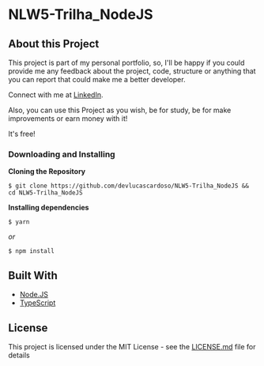 # NLW5-Trilha_NodeJS

## About this Project

This project is part of my personal portfolio, so, I'll be happy if you could provide me any feedback about the project, code, structure or anything that you can report that could make me a better developer.

Connect with me at [LinkedIn](https://www.linkedin.com/in/lucas-cardoso-5a041a114/).

Also, you can use this Project as you wish, be for study, be for make improvements or earn money with it!

It's free!


### Downloading and Installing

**Cloning the Repository**

```
$ git clone https://github.com/devlucascardoso/NLW5-Trilha_NodeJS && cd NLW5-Trilha_NodeJS
```

**Installing dependencies**

```
$ yarn
```

_or_

```
$ npm install
```
## Built With

- [Node.JS](https://nodejs.org/)
- [TypeScript](https://www.typescriptlang.org/)

## License

This project is licensed under the MIT License - see the [LICENSE.md](https://github.com/devlucascardoso/NLW5-Trilha_NodeJS/blob/master/LICENSE) file for details
